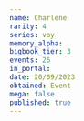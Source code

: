 ```yaml
---
name: Charlene
rarity: 4
series: voy
memory_alpha:
bigbook_tier: 3
events: 26
in_portal:
date: 20/09/2023
obtained: Event
mega: false
published: true
---
```



